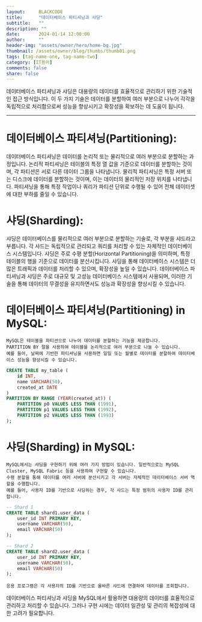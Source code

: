 ```yaml
---
layout:     BLACKCODE
title:      "데이터베이스 파티셔닝과 샤딩"
subtitle:   ""
description: ""
date:       2024-01-14 12:00:00
author:     ""
header-img: "assets/owner/hero/home-bg.jpg"
thumbnail: /assets/owner/blog/thumbs/thumb01.png
tags: [tag-name-one, tag-name-two]
category: [IT용어]
comments: false
share: false
---
```


데이터베이스 파티셔닝과 샤딩은 대용량의 데이터를 효율적으로 관리하기 위한 기술적인 접근 방식입니다. 이 두 가지 기술은 데이터를 분할하여 여러 부분으로 나누어 각각을 독립적으로 처리함으로써 성능을 향상시키고 확장성을 확보하는 데 도움이 됩니다.

---

# 데이터베이스 파티셔닝(Partitioning):

데이터베이스 파티셔닝은 데이터를 논리적 또는 물리적으로 여러 부분으로 분할하는 과정입니다.
논리적 파티셔닝은 테이블의 특정 열 값을 기준으로 데이터를 분할하는 것이며, 각 파티션은 서로 다른 데이터 그룹을 나타냅니다.
물리적 파티셔닝은 특정 서버 또는 디스크에 데이터를 분할하는 것이며, 이는 데이터의 물리적인 저장 위치를 나타냅니다.
파티셔닝을 통해 특정 작업이나 쿼리가 파티션 단위로 수행될 수 있어 전체 데이터셋에 대한 부하를 줄일 수 있습니다.

# 샤딩(Sharding):

샤딩은 데이터베이스를 물리적으로 여러 부분으로 분할하는 기술로, 각 부분을 샤드라고 부릅니다.
각 샤드는 독립적으로 관리되고 쿼리를 처리할 수 있는 자체적인 데이터베이스 시스템입니다.
샤딩은 주로 수평 분할(Horizontal Partitioning)을 의미하며, 특정 테이블의 행을 기준으로 데이터를 분산시킵니다.
샤딩을 통해 데이터베이스 시스템은 더 많은 트래픽과 데이터를 처리할 수 있으며, 확장성을 높일 수 있습니다.
데이터베이스 파티셔닝과 샤딩은 주로 대규모 및 고성능 데이터베이스 시스템에서 사용되며, 이러한 기술을 통해 데이터의 무결성을 유지하면서도 성능과 확장성을 향상시킬 수 있습니다.

# 데이터베이스 파티셔닝(Partitioning) in MySQL:

    MySQL은 테이블을 파티션으로 나누어 데이터를 분할하는 기능을 제공합니다.
    PARTITION BY 절을 사용하여 테이블을 논리적으로 여러 부분으로 나눌 수 있습니다.
    예를 들어, 날짜에 기반한 파티셔닝을 사용하면 일일 또는 월별로 데이터를 분할하여 데이터베이스 성능을 향상시킬 수 있습니다.
```sql
CREATE TABLE my_table (
    id INT,
    name VARCHAR(50),
    created_at DATE
)
PARTITION BY RANGE (YEAR(created_at)) (
    PARTITION p0 VALUES LESS THAN (1991),
    PARTITION p1 VALUES LESS THAN (1992),
    PARTITION p2 VALUES LESS THAN (1993)
);
```

# 샤딩(Sharding) in MySQL:

    MySQL에서는 샤딩을 구현하기 위해 여러 가지 방법이 있습니다. 일반적으로는 MySQL Cluster, MySQL Fabric 등을 사용하여 구현할 수 있습니다.
    수평 분할을 통해 데이터를 여러 서버에 분산시키고 각 서버는 자체적인 데이터베이스 서버 역할을 수행합니다.
    예를 들어, 사용자 ID를 기반으로 샤딩하는 경우, 각 샤드는 특정 범위의 사용자 ID를 관리합니다.

```sql
-- Shard 1
CREATE TABLE shard1.user_data (
    user_id INT PRIMARY KEY,
    username VARCHAR(50),
    email VARCHAR(50)
);

-- Shard 2
CREATE TABLE shard2.user_data (
    user_id INT PRIMARY KEY,
    username VARCHAR(50),
    email VARCHAR(50)
);
```
    응용 프로그램은 각 사용자의 ID를 기반으로 올바른 샤드에 연결하여 데이터를 조회합니다.

데이터베이스 파티셔닝과 샤딩을 MySQL에서 활용하면 대용량의 데이터를 효율적으로 관리하고 처리할 수 있습니다. 그러나 구현 시에는 데이터 일관성 및 관리의 복잡성에 대한 고려가 필요합니다.